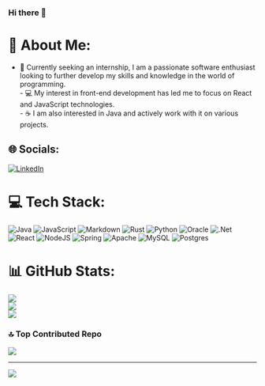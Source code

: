 ### Hi there 👋

# 💫 About Me:
- 🌱  Currently seeking an internship, I am a passionate software enthusiast looking to further develop my skills and knowledge in the world of programming.<br>- 💻 My interest in front-end development has led me to focus on React and JavaScript technologies.<br>- ☕ I am also interested in Java and actively work with it on various projects.<br>


## 🌐 Socials:
[![LinkedIn](https://img.shields.io/badge/LinkedIn-%230077B5.svg?logo=linkedin&logoColor=white)](https://linkedin.com/in/tuyancerensağlam) 

# 💻 Tech Stack:
![Java](https://img.shields.io/badge/java-%23ED8B00.svg?style=plastic&logo=openjdk&logoColor=white) ![JavaScript](https://img.shields.io/badge/javascript-%23323330.svg?style=plastic&logo=javascript&logoColor=%23F7DF1E) ![Markdown](https://img.shields.io/badge/markdown-%23000000.svg?style=plastic&logo=markdown&logoColor=white) ![Rust](https://img.shields.io/badge/rust-%23000000.svg?style=plastic&logo=rust&logoColor=white) ![Python](https://img.shields.io/badge/python-3670A0?style=plastic&logo=python&logoColor=ffdd54) ![Oracle](https://img.shields.io/badge/Oracle-F80000?style=plastic&logo=oracle&logoColor=white) ![.Net](https://img.shields.io/badge/.NET-5C2D91?style=plastic&logo=.net&logoColor=white) ![React](https://img.shields.io/badge/react-%2320232a.svg?style=plastic&logo=react&logoColor=%2361DAFB) ![NodeJS](https://img.shields.io/badge/node.js-6DA55F?style=plastic&logo=node.js&logoColor=white) ![Spring](https://img.shields.io/badge/spring-%236DB33F.svg?style=plastic&logo=spring&logoColor=white) ![Apache](https://img.shields.io/badge/apache-%23D42029.svg?style=plastic&logo=apache&logoColor=white) ![MySQL](https://img.shields.io/badge/mysql-%2300000f.svg?style=plastic&logo=mysql&logoColor=white) ![Postgres](https://img.shields.io/badge/postgres-%23316192.svg?style=plastic&logo=postgresql&logoColor=white)
# 📊 GitHub Stats:
![](https://github-readme-stats.vercel.app/api?username=tuyanceren&theme=react&hide_border=false&include_all_commits=false&count_private=false)<br/>
![](https://github-readme-streak-stats.herokuapp.com/?user=tuyanceren&theme=react&hide_border=false)<br/>
![](https://github-readme-stats.vercel.app/api/top-langs/?username=tuyanceren&theme=react&hide_border=false&include_all_commits=false&count_private=false&layout=compact)

### 🔝 Top Contributed Repo
![](https://github-contributor-stats.vercel.app/api?username=tuyanceren&limit=5&theme=tokyonight&combine_all_yearly_contributions=true)

---
[![](https://visitcount.itsvg.in/api?id=tuyanceren&icon=4&color=6)](https://visitcount.itsvg.in)

<!-- Proudly created with GPRM ( https://gprm.itsvg.in ) -->
